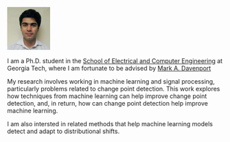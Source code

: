 



<img class="profile-picture" src="linkdn_photo.jpeg" width="100" height="100">

I am a Ph.D. student in the [School of Electrical and Computer Engineering](https://www.ece.gatech.edu) at Georgia Tech, where I am fortunate to be advised by [Mark A. Davenport](https://mdav.ece.gatech.edu) 

My research involves working in machine learning and signal processing, particularly problems related to change point detection. This work explores how techniques from machine learning can help improve change point detection, and,  in return, how can change point detection help improve machine learning.

I am also intersted in related methods that help machine learning models detect and adapt to distributional shifts.






